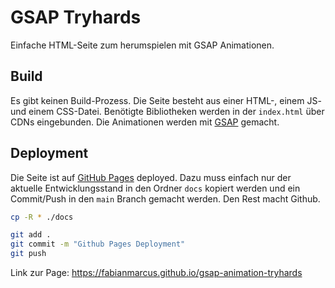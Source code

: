 # GSAP Tryhards

Einfache HTML-Seite zum herumspielen mit GSAP Animationen.

## Build

Es gibt keinen Build-Prozess. Die Seite besteht aus einer HTML-, einem JS- und einem CSS-Datei. Benötigte Bibliotheken werden in der `index.html` über CDNs eingebunden. Die Animationen werden mit [GSAP](https://greensock.com/gsap/) gemacht.

## Deployment

Die Seite ist auf [GitHub Pages](https://pages.github.com/) deployed. Dazu muss einfach nur der aktuelle Entwicklungsstand in den Ordner `docs` kopiert werden und ein Commit/Push in den `main` Branch gemacht werden. Den Rest macht Github.

```bash
cp -R * ./docs

git add .
git commit -m "Github Pages Deployment"
git push
```

Link zur Page: https://fabianmarcus.github.io/gsap-animation-tryhards